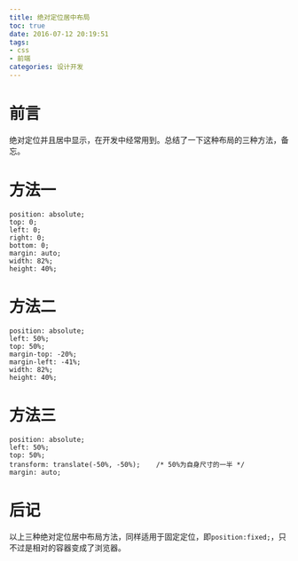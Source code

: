 ```yaml
---
title: 绝对定位居中布局
toc: true
date: 2016-07-12 20:19:51
tags:
- css
- 前端
categories: 设计开发
---
```


# 前言
绝对定位并且居中显示，在开发中经常用到。总结了一下这种布局的三种方法，备忘。

# 方法一

```
position: absolute;
top: 0;
left: 0;
right: 0;
bottom: 0;
margin: auto;
width: 82%;
height: 40%;
```

<!--more-->

# 方法二

```
position: absolute;
left: 50%; 
top: 50%;
margin-top: -20%;
margin-left: -41%;
width: 82%;
height: 40%;
```

# 方法三

```
position: absolute;
left: 50%; 
top: 50%;
transform: translate(-50%, -50%);    /* 50%为自身尺寸的一半 */
margin: auto;
```

# 后记
以上三种绝对定位居中布局方法，同样适用于固定定位，即`position:fixed;`，只不过是相对的容器变成了浏览器。